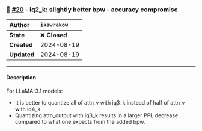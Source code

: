 ### 🔀 [#20](https://github.com/ikawrakow/ik_llama.cpp/pull/20) - iq2_k: slightly better bpw - accuracy compromise

| **Author** | `ikawrakow` |
| :--- | :--- |
| **State** | ❌ **Closed** |
| **Created** | 2024-08-19 |
| **Updated** | 2024-08-19 |

---

#### Description

For LLaMA-3.1 models:
* It is better to quantize all of attn_v with iq3_k instead of half of attn_v with iq4_k
* Quantizing attn_output with iq3_k results in a larger PPL decrease compared to what one expects from the added bpw.